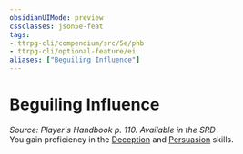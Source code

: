 ```yaml
---
obsidianUIMode: preview
cssclasses: json5e-feat
tags:
- ttrpg-cli/compendium/src/5e/phb
- ttrpg-cli/optional-feature/ei
aliases: ["Beguiling Influence"]
---
```

# Beguiling Influence
*Source: Player's Handbook p. 110. Available in the <span title='Systems Reference Document (5.1)'>SRD</span>*  
You gain proficiency in the [Deception](Misc%20Files/CLI/rules/skills.md#Deception) and [Persuasion](Misc%20Files/CLI/rules/skills.md#Persuasion) skills.